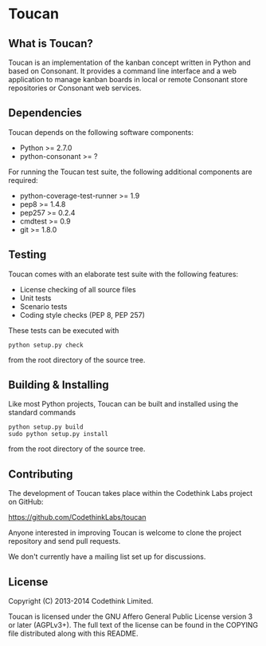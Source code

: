 Toucan
======


What is Toucan?
---------------

Toucan is an implementation of the kanban concept written in Python and
based on Consonant. It provides a command line interface and a web
application to manage kanban boards in local or remote Consonant store
repositories or Consonant web services.


Dependencies
------------

Toucan depends on the following software components:

  * Python >= 2.7.0
  * python-consonant >= ?

For running the Toucan test suite, the following additional components
are required:

  * python-coverage-test-runner >= 1.9
  * pep8 >= 1.4.8
  * pep257 >= 0.2.4
  * cmdtest >= 0.9
  * git >= 1.8.0


Testing
-------

Toucan comes with an elaborate test suite with the following features:

  * License checking of all source files
  * Unit tests
  * Scenario tests
  * Coding style checks (PEP 8, PEP 257)

These tests can be executed with

    python setup.py check

from the root directory of the source tree.


Building & Installing
---------------------

Like most Python projects, Toucan can be built and installed using the
standard commands

    python setup.py build
    sudo python setup.py install

from the root directory of the source tree.


Contributing
------------

The development of Toucan takes place within the Codethink Labs project
on GitHub:

  https://github.com/CodethinkLabs/toucan

Anyone interested in improving Toucan is welcome to clone the project
repository and send pull requests.

We don't currently have a mailing list set up for discussions.


License
-------

Copyright (C) 2013-2014 Codethink Limited.

Toucan is licensed under the GNU Affero General Public License version
3 or later (AGPLv3+). The full text of the license can be found in the
COPYING file distributed along with this README.
